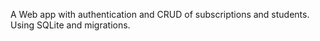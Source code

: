 A Web app with authentication and CRUD of subscriptions and students. Using SQLite and migrations. 
